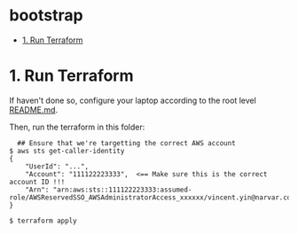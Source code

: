 # bootstrap <!-- omit in toc -->

<!-- The TOC and section numberings are generated by VS Code extension "Markdown All in One" -->
- [1. Run Terraform](#1-run-terraform)

# 1. Run Terraform

If haven't done so, configure your laptop according to the root level [README.md](../../../README.md).

Then, run the terraform in this folder:

```console
  ## Ensure that we're targetting the correct AWS account
$ aws sts get-caller-identity
{
    "UserId": "...",
    "Account": "111122223333",  <== Make sure this is the correct account ID !!!
    "Arn": "arn:aws:sts::111122223333:assumed-role/AWSReservedSSO_AWSAdministratorAccess_xxxxxx/vincent.yin@narvar.com"
}

$ terraform apply
```

